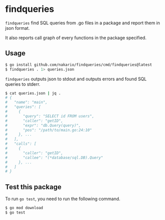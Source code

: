 # findqueries

`findqueries` find SQL queries from .go files in a package and report them in json format.

It also reports call graph of every functions in the package specified.

## Usage

```bash
$ go install github.com/nakario/findqueries/cmd/findqueries@latest
$ findqueries . 1> queries.json
```

`findqueries` outputs json to stdout and outputs errors and found SQL queries to stderr.

```bash
$ cat queries.json | jq .
# {
#   "name": "main",
#   "queries": [
#     {
#       "query": "SELECT id FROM users",
#       "caller": "getID",
#       "expr": "db.Query(query)",
#       "pos": "/path/to/main.go:24:10"
#     }, ...
#   ],
#   "calls": [
#     {
#       "caller": "getID",
#       "callee": "(*database/sql.DB).Query"
#     }, ...
#   ]
# }
```

## Test this package

To run `go test`, you need to run the following command.

```bash
$ go mod download
$ go test
```
